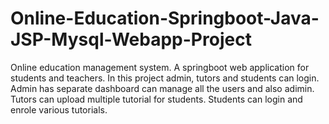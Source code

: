 # Online-Education-Springboot-Java-JSP-Mysql-Webapp-Project
Online education management system. A springboot web application for students and teachers. In this project admin, tutors and students can login. Admin has separate dashboard can manage all the users and also adimin. Tutors can upload multiple tutorial for students. Students can login and enrole various tutorials.
